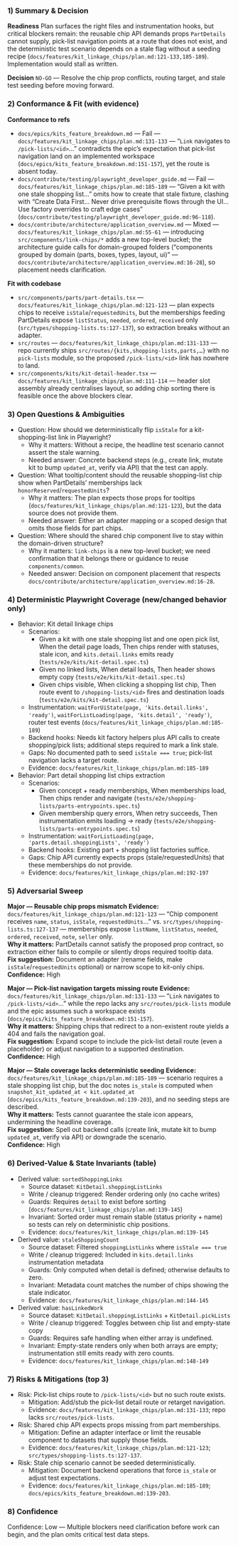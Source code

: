 ### 1) Summary & Decision
**Readiness**
Plan surfaces the right files and instrumentation hooks, but critical blockers remain: the reusable chip API demands props `PartDetails` cannot supply, pick-list navigation points at a route that does not exist, and the deterministic test scenario depends on a stale flag without a seeding recipe (`docs/features/kit_linkage_chips/plan.md:121-133,185-189`). Implementation would stall as written.

**Decision**
`NO-GO` — Resolve the chip prop conflicts, routing target, and stale test seeding before moving forward.

### 2) Conformance & Fit (with evidence)
**Conformance to refs**
- `docs/epics/kits_feature_breakdown.md` — Fail — `docs/features/kit_linkage_chips/plan.md:131-133` — “`Link` navigates to `/pick-lists/<id>`…” contradicts the epic’s expectation that pick-list navigation land on an implemented workspace (`docs/epics/kits_feature_breakdown.md:151-157`), yet the route is absent today.
- `docs/contribute/testing/playwright_developer_guide.md` — Fail — `docs/features/kit_linkage_chips/plan.md:185-189` — “Given a kit with one stale shopping list…” omits how to create that stale fixture, clashing with “Create Data First… Never drive prerequisite flows through the UI… Use factory overrides to craft edge cases” (`docs/contribute/testing/playwright_developer_guide.md:96-118`).
- `docs/contribute/architecture/application_overview.md` — Mixed — `docs/features/kit_linkage_chips/plan.md:55-61` — introducing `src/components/link-chips/*` adds a new top-level bucket; the architecture guide calls for domain-grouped folders (“components grouped by domain (parts, boxes, types, layout, ui)” — `docs/contribute/architecture/application_overview.md:16-28`), so placement needs clarification.

**Fit with codebase**
- `src/components/parts/part-details.tsx` — `docs/features/kit_linkage_chips/plan.md:121-123` — plan expects chips to receive `isStale`/`requestedUnits`, but the memberships feeding PartDetails expose `listStatus`, `needed`, `ordered`, `received` only (`src/types/shopping-lists.ts:127-137`), so extraction breaks without an adapter.
- `src/routes` — `docs/features/kit_linkage_chips/plan.md:131-133` — repo currently ships `src/routes/{kits,shopping-lists,parts,…}` with no `pick-lists` module, so the proposed `/pick-lists/<id>` link has nowhere to land.
- `src/components/kits/kit-detail-header.tsx` — `docs/features/kit_linkage_chips/plan.md:111-114` — header slot assembly already centralises layout, so adding chip sorting there is feasible once the above blockers clear.

### 3) Open Questions & Ambiguities
- Question: How should we deterministically flip `isStale` for a kit-shopping-list link in Playwright?
  - Why it matters: Without a recipe, the headline test scenario cannot assert the stale warning.
  - Needed answer: Concrete backend steps (e.g., create link, mutate kit to bump `updated_at`, verify via API) that the test can apply.
- Question: What tooltip/content should the reusable shopping-list chip show when PartDetails’ memberships lack `honorReserved`/`requestedUnits`?
  - Why it matters: The plan expects those props for tooltips (`docs/features/kit_linkage_chips/plan.md:121-123`), but the data source does not provide them.
  - Needed answer: Either an adapter mapping or a scoped design that omits those fields for part chips.
- Question: Where should the shared chip component live to stay within the domain-driven structure?
  - Why it matters: `link-chips` is a new top-level bucket; we need confirmation that it belongs there or guidance to reuse `components/common`.
  - Needed answer: Decision on component placement that respects `docs/contribute/architecture/application_overview.md:16-28`.

### 4) Deterministic Playwright Coverage (new/changed behavior only)
- Behavior: Kit detail linkage chips
  - Scenarios:
    - Given a kit with one stale shopping list and one open pick list, When the detail page loads, Then chips render with statuses, stale icon, and `kits.detail.links` emits ready (`tests/e2e/kits/kit-detail.spec.ts`)
    - Given no linked lists, When detail loads, Then header shows empty copy (`tests/e2e/kits/kit-detail.spec.ts`)
    - Given chips visible, When clicking a shopping list chip, Then route event to `/shopping-lists/<id>` fires and destination loads (`tests/e2e/kits/kit-detail.spec.ts`)
  - Instrumentation: `waitForUiState(page, 'kits.detail.links', 'ready')`, `waitForListLoading(page, 'kits.detail', 'ready')`, router test events (`docs/features/kit_linkage_chips/plan.md:185-189`)
  - Backend hooks: Needs kit factory helpers plus API calls to create shopping/pick lists; additional steps required to mark a link stale.
  - Gaps: No documented path to seed `isStale === true`; pick-list navigation lacks a target route.
  - Evidence: `docs/features/kit_linkage_chips/plan.md:185-189`
- Behavior: Part detail shopping list chips extraction
  - Scenarios:
    - Given concept + ready memberships, When memberships load, Then chips render and navigate (`tests/e2e/shopping-lists/parts-entrypoints.spec.ts`)
    - Given membership query errors, When retry succeeds, Then instrumentation emits loading → ready (`tests/e2e/shopping-lists/parts-entrypoints.spec.ts`)
  - Instrumentation: `waitForListLoading(page, 'parts.detail.shoppingLists', 'ready')`
  - Backend hooks: Existing part + shopping list factories suffice.
  - Gaps: Chip API currently expects props (stale/requestedUnits) that these memberships do not provide.
  - Evidence: `docs/features/kit_linkage_chips/plan.md:192-197`

### 5) **Adversarial Sweep**
**Major — Reusable chip props mismatch**
**Evidence:** `docs/features/kit_linkage_chips/plan.md:121-123` — “Chip component receives `name`, `status`, `isStale`, `requestedUnits`…” vs. `src/types/shopping-lists.ts:127-137` — memberships expose `listName`, `listStatus`, `needed`, `ordered`, `received`, `note`, `seller` only.  
**Why it matters:** PartDetails cannot satisfy the proposed prop contract, so extraction either fails to compile or silently drops required tooltip data.  
**Fix suggestion:** Document an adapter (rename fields, make `isStale`/`requestedUnits` optional) or narrow scope to kit-only chips.  
**Confidence:** High

**Major — Pick-list navigation targets missing route**
**Evidence:** `docs/features/kit_linkage_chips/plan.md:131-133` — “`Link` navigates to `/pick-lists/<id>`…” while the repo lacks any `src/routes/pick-lists` module and the epic assumes such a workspace exists (`docs/epics/kits_feature_breakdown.md:151-157`).  
**Why it matters:** Shipping chips that redirect to a non-existent route yields a 404 and fails the navigation goal.  
**Fix suggestion:** Expand scope to include the pick-list detail route (even a placeholder) or adjust navigation to a supported destination.  
**Confidence:** High

**Major — Stale coverage lacks deterministic seeding**
**Evidence:** `docs/features/kit_linkage_chips/plan.md:185-189` — scenario requires a stale shopping list chip, but the doc notes `is_stale` is computed when `snapshot_kit_updated_at < kit.updated_at` (`docs/epics/kits_feature_breakdown.md:139-203`), and no seeding steps are described.  
**Why it matters:** Tests cannot guarantee the stale icon appears, undermining the headline coverage.  
**Fix suggestion:** Spell out backend calls (create link, mutate kit to bump `updated_at`, verify via API) or downgrade the scenario.  
**Confidence:** High

### 6) **Derived-Value & State Invariants (table)**
- Derived value: `sortedShoppingLinks`
  - Source dataset: `KitDetail.shoppingListLinks`
  - Write / cleanup triggered: Render ordering only (no cache writes)
  - Guards: Requires `detail` to exist before sorting (`docs/features/kit_linkage_chips/plan.md:139-145`)
  - Invariant: Sorted order must remain stable (status priority + name) so tests can rely on deterministic chip positions.
  - Evidence: `docs/features/kit_linkage_chips/plan.md:139-145`
- Derived value: `staleShoppingCount`
  - Source dataset: Filtered `shoppingListLinks` where `isStale === true`
  - Write / cleanup triggered: Included in `kits.detail.links` instrumentation metadata
  - Guards: Only computed when detail is defined; otherwise defaults to zero.
  - Invariant: Metadata count matches the number of chips showing the stale indicator.
  - Evidence: `docs/features/kit_linkage_chips/plan.md:144-145`
- Derived value: `hasLinkedWork`
  - Source dataset: `KitDetail.shoppingListLinks` + `KitDetail.pickLists`
  - Write / cleanup triggered: Toggles between chip list and empty-state copy
  - Guards: Requires safe handling when either array is undefined.
  - Invariant: Empty-state renders only when both arrays are empty; instrumentation still emits ready with zero counts.
  - Evidence: `docs/features/kit_linkage_chips/plan.md:148-149`

### 7) Risks & Mitigations (top 3)
- Risk: Pick-list chips route to `/pick-lists/<id>` but no such route exists.
  - Mitigation: Add/stub the pick-list detail route or retarget navigation.
  - Evidence: `docs/features/kit_linkage_chips/plan.md:131-133`; repo lacks `src/routes/pick-lists`.
- Risk: Shared chip API expects props missing from part memberships.
  - Mitigation: Define an adapter interface or limit the reusable component to datasets that supply those fields.
  - Evidence: `docs/features/kit_linkage_chips/plan.md:121-123`; `src/types/shopping-lists.ts:127-137`.
- Risk: Stale chip scenario cannot be seeded deterministically.
  - Mitigation: Document backend operations that force `is_stale` or adjust test expectations.
  - Evidence: `docs/features/kit_linkage_chips/plan.md:185-189`; `docs/epics/kits_feature_breakdown.md:139-203`.

### 8) Confidence
Confidence: Low — Multiple blockers need clarification before work can begin, and the plan omits critical test data steps.

